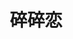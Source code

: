 ---
title: "碎碎恋"
description: "This is a example category"
cover: "https://qiniu.sukoshi.xyz/src/images/68135789_p0.jpg"
style:
- background: "#2a9d8f"
- color: "#fff"
---